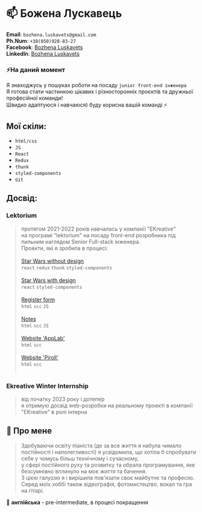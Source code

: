 # 📫 Божена Лускавець 
**Email**: `bozhena.luskavets@gmail.com` </br>
**Ph.Num**: `+38(050)928-83-27` </br>
**Facebook**: [Bozhena Luskavets](https://www.facebook.com/profile.php?id=100039034393525) </br>
**LinkedIn**: [Bozhena Luskavets](https://www.linkedin.com/in/bozhena-luskavets-bb4956212/) </br>

### ⚡На даний момент 
Я знаходжусь у пошуках роботи на посаду `junior front-end інженера`</br>
Я готова стати частинкою цікавих і різносторонніх проєктів та дружньої професійної команди!</br>
Швидко адаптуюся і навчаюся) буду корисна вашій команді ⚡</br>

## Мої скіли:
- `html/css`
- `JS`
- `React`
- `Redux`
- `thunk`
- `styled-components`
- `Git`


## Досвід:
### Lektorium
> протягом 2021-2022 років навчалась у компанії "ЕKreative" </br>
на програмі "lektorium" на посаду front-end розробника під пильним наглядом Senior Full-stack інженера.</br>
Проекти, які я зробила в процесі:</br></br>
[Star Wars without design](https://github.com/bozhena-luskavets/swapi)</br>
`react` `redux` `thunk` `styled-components`</br></br>
[Star Wars with design](https://github.com/bozhenaluskavets/starwars)</br> 
`react` `styled-components`</br></br>
[Register form](https://github.com/bozhenaluskavets/registerForm)</br>
`html` `scc` `JS`</br></br>
[Notes](https://github.com/bozhenaluskavets/renderPosts)</br>
`html` `scc` `JS`</br></br>
[Website 'AppLab'](https://github.com/bozhenaluskavets/appLab)</br>
`html` `scc`</br></br>
[Website 'Piroll'](https://github.com/bozhenaluskavets/piroll)</br>
`html` `scc`</br></br>

### Ekreative Winter Internship
> від початку 2023 року і дотепер </br>
я отримую досвід web-розробки на реальному проекті в компанії "ЕKreative" в ролі інтерна




## 🌱 Про мене 
> Здобуваючи освіту піаніста (де за все життя я набула чимало постійності і наполегливості) я усвідомила, що хотіла б спробувати себе у чомусь більш технічному і сучасному,</br> у сфері постійного руху та розвитку та обрала програмування, яке безсумнівно вплинуло на моє життя та бачення. </br>З цією галуззю я і вирішила пов'язати своє майбутнє та професію. Серед моїх хоббі також відеографія, фотомистецтво, вокал та гра на гітарі.

💬 **англійська** - pre-intermediate, в процесі покращення




<!--
**bozhena-luskavets/bozhena-luskavets** is a ✨ _special_ ✨ repository because its `README.md` (this file) appears on your GitHub profile.

Here are some ideas to get you started:

- 🔭 I’m currently working on ...
- 🌱 I’m currently learning ...
- 👯 I’m looking to collaborate on ...
- 🤔 I’m looking for help with ...
- 💬 Ask me about ...
- 📫 How to reach me: ...
- 😄 Pronouns: ...
- ⚡ Fun fact: ...
-->
